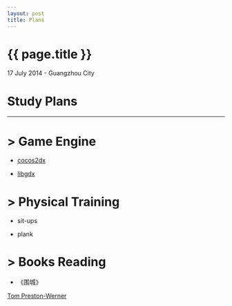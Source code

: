 ```yaml
---
layout: post
title: Plans
---
```


{{ page.title }}
================

<p class="meta">17 July 2014 - Guangzhou City</p>

# Study Plans

----------
# > Game Engine


* [cocos2dx](http://www.cocos2d-x.org/)


* [libgdx](http://libgdx.badlogicgames.com/)



# > Physical Training

* sit-ups


* plank


# > Books Reading

* 《围城》

[Tom Preston-Werner](http://tom.preston-werner.com/)

